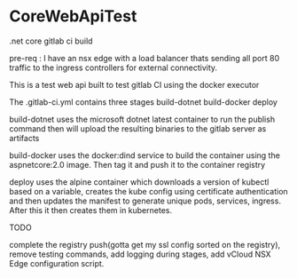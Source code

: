 # CoreWebApiTest
.net core gitlab ci build

pre-req : I have an nsx edge with a load balancer thats sending all port 80 traffic to the ingress controllers for external connectivity.

This is a test web api built to test gitlab CI using the docker executor

The .gitlab-ci.yml contains three stages
build-dotnet
build-docker
deploy

build-dotnet uses the microsoft dotnet latest container to run the publish command then will upload the resulting binaries to the gitlab server as artifacts

build-docker uses the docker:dind service to build the container using the aspnetcore:2.0 image. Then tag it and push it to the container registry

deploy uses the alpine container which downloads a version of kubectl based on a variable, creates the kube config using certificate authentication and then updates the manifest to generate unique pods, services, ingress. After this it then creates them in kubernetes.

TODO

complete the registry push(gotta get my ssl config sorted on the registry), remove testing commands, add logging during stages, add vCloud NSX Edge configuration script.
